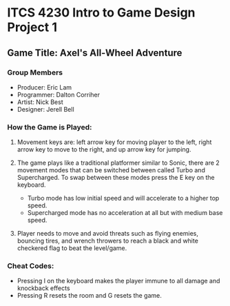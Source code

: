 # ITCS 4230 Intro to Game Design Project 1
## Game Title: Axel's All-Wheel Adventure

### Group Members
* Producer: Eric Lam
* Programmer: Dalton Corriher
* Artist: Nick Best
* Designer: Jerell Bell

### How the Game is Played:
1. Movement keys are: left arrow key for moving player to the left, right arrow key to move to the right, and up arrow key for jumping.

2. The game plays like a traditional platformer similar to Sonic, there are 2 movement modes that can be switched between called Turbo and Supercharged. To swap between these modes press the E key on the keyboard. 
    * Turbo mode has low initial speed and will accelerate to a higher top speed.
    * Supercharged mode has no acceleration at all but with medium base speed.

3. Player needs to move and avoid threats such as flying enemies, bouncing tires, and wrench throwers to reach a black and white checkered flag to beat the level/game.

### Cheat Codes:
* Pressing I on the keyboard makes the player immune to all damage and knockback effects
* Pressing R resets the room and G resets the game.
